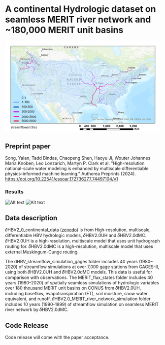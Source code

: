 # A continental Hydrologic dataset on seamless MERIT river network and ~180,000 MERIT unit basins

![Alt text](../assets/project-figures/large_domin_Song_2024.jpg)

## Preprint paper

Song, Yalan, Tadd Bindas, Chaopeng Shen, Haoyu Ji, Wouter Johannes Maria Knoben, Leo Lonzarich, Martyn P. Clark et al. "High-resolution national-scale water modeling is enhanced by multiscale differentiable physics-informed machine learning." Authorea Preprints (2024). https://doi.org/10.22541/essoar.172736277.74497104/v1
### Results
![Alt text](../assets/project-figures/CONUS_dataset_NNSE_Song_2024.jpg)
![Alt text](../assets/project-figures/CONUS_dataset_KGE_Song_2024.jpg)

## Data description

𝛿HBV2_0_continental_data ([zenodo](https://zenodo.org/records/13774817)) is from High-resolution, multiscale, differentiable HBV hydrologic models, 𝛿HBV2.0UH and 𝛿HBV2.0dMC.
𝛿HBV2.0UH is a high-resolution, multiscale model that uses unit hydrograph routing for.
𝛿HBV2.0dMC is a high-resolution, multiscale model that uses external Muskingum-Cunge routing.

The dHBV_streamflow_simulation_gages folder includes 40 years (1980–2020) of streamflow simulations at over 7,000 gage stations from GAGES-II, using both 𝛿HBV2.0UH and 𝛿HBV2.0dMC models. This data is useful for comparison with observations.
The MERIT_flux_states folder includes 40 years (1980–2020) of spatially seamless simulations of hydrologic variables over 180 thousand MERIT unit basins on CONUS from 𝛿HBV2.0UH, including baseflow, evapotranspiration (ET), soil moisture, snow water equivalent, and runoff.
𝛿HBV2.0_MERIT_river_network_simulation folder includes 10 years (1990-1999) of streamflow simulation on seamless MERIT river network by 𝛿HBV2.0dMC.

## Code Release

Code release will come with the paper acceptance.


 

